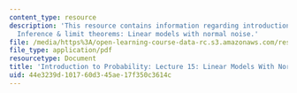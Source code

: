 ```yaml
---
content_type: resource
description: 'This resource contains information regarding introduction to probability:
  Inference & limit theorems: Linear models with normal noise.'
file: /media/https%3A/open-learning-course-data-rc.s3.amazonaws.com/res-6-012-introduction-to-probability-spring-2018/44e3239d101760d345ae17f350c3614c_MITRES_6_012S18_L15.pdf
file_type: application/pdf
resourcetype: Document
title: 'Introduction to Probability: Lecture 15: Linear Models With Normal Noise'
uid: 44e3239d-1017-60d3-45ae-17f350c3614c
---
```

